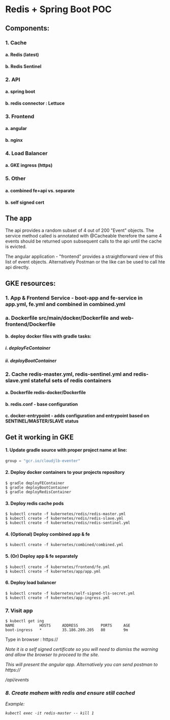 # Redis + Spring Boot POC

## Components:
### 1. Cache
####  a. Redis (latest)
####  b. Redis Sentinel
### 2. API
#### a. spring boot
#### b. redis connector : Lettuce
### 3. Frontend
#### a. angular
#### b. nginx
### 4. Load Balancer
#### a. GKE ingress (https)
### 5. Other
#### a. combined fe+api vs. separate
#### b. self signed cert


## The app

The api provides a random subset of 4 out of 200 "Event" objects.
The service method called is annotated with @Cacheable therefore the same 4 events should be returned
upon subsequent calls to the api until the cache is evicted.

The angular application - "frontend" provides a straightforward view of this list of event objects.  Alternatively Postman or the like can be
used to call hte api directly.

## GKE resources:
### 1. App & Frontend Service - boot-app and fe-service in app.yml, fe.yml and combined in combined.yml
###  a. Dockerfile src/main/docker/Dockerfile and web-frontend/Dockerfile
#### b. deploy docker files with gradle tasks:
##### i. deployFeContainer
##### ii. deployBootContainer
### 2. Cache redis-master.yml, redis-sentinel.yml and redis-slave.yml stateful sets of redis containers
#### a. Dockerfile redis-docker/Dockerfile
#### b. redis.conf - base configuration
#### c. docker-entrypoint - adds configuration and entrypoint based on SENTINEL/MASTER/SLAVE status

## Get it working in GKE

#### 1. Update gradle source with proper project name at line:
```groovy
group = "gcr.io/cloudjlb-eventer"
```
#### 2. Deploy docker containers to your projects repository
```
$ gradle deployFEContainer
$ gradle deployBootContainer
$ gradle deployRedisContainer
```
#### 3. Deploy redis cache pods
```
$ kubectl create -f kubernetes/redis/redis-master.yml
$ kubectl create -f kubernetes/redis/redis-slave.yml
$ kubectl create -f kubernetes/redis/redis-sentinel.yml
```

#### 4. (Optional) Deploy combined app & fe
```
$ kubectl create -f kubernetes/combined/combined.yml
```

#### 5. (Or) Deploy app & fe separately
```
$ kubectl create -f kubernetes/frontend/fe.yml
$ kubectl create -f kubernetes/app/app.yml
```
#### 6. Deploy load balancer
```
$ kubectl create -f kubernetes/self-signed-tls-secret.yml
$ kubectl create -f kubernetes/app-ingress.yml
```
### 7. Visit app

```
$ kubectl get ing
NAME           HOSTS     ADDRESS          PORTS     AGE
boot-ingress   *         35.186.209.205   80        9m
```
Type in browser : https://<ADDRESS above>
Note it is a self signed certificate so you will need to dismiss the warning and allow the browser to proceed to the site.

This will present the angular app.  Alternatively you can send postman to
https://<ADDRESS above>/api/events

### 8. Create mahem with redis and ensure still cached 
Example:
```
kubectl exec -it redis-master -- kill 1
```
